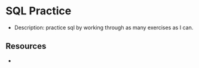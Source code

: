 # SQL Practice 
* Description: practice sql by working through as many exercises as I can.

## Resources
* [](#-)